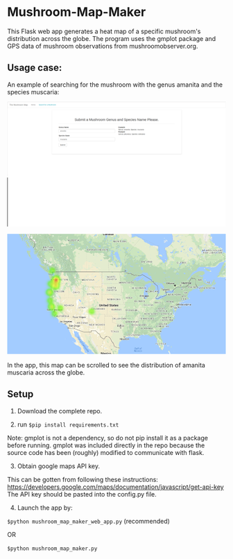 # Mushroom-Map-Maker
This Flask web app generates a heat map of a specific mushroom's distribution across the globe.
The program uses the gmplot package and GPS data of mushroom observations from mushroomobserver.org.

## Usage case:

An example of searching for the mushroom with the genus amanita and the species muscaria:

![picture alt](/readme_images/input.png)

![picture alt](/readme_images/output.png)

In the app, this map can be scrolled to see the distribution of amanita muscaria across the globe. 


## Setup

1. Download the complete repo.

2. run `$pip install requirements.txt`

Note: gmplot is not a dependency, so do not pip install it as a package before running. gmplot was included directly in the repo because the source code has been (roughly) modified to communicate with flask.

3. Obtain google maps API key.
 
 This can be gotten from following these instructions: https://developers.google.com/maps/documentation/javascript/get-api-key
 The API key should be pasted into the config.py file.

4. Launch the app by:

`$python mushroom_map_maker_web_app.py` (recommended) 
 
 OR
 
 `$python mushroom_map_maker.py`





 


